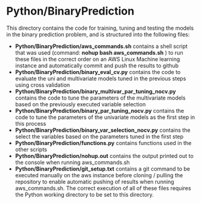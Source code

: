 # Python/BinaryPrediction
This directory  contains the code for training, tuning and testing the models in the binary prediction problem, and is structured into the following files:
* **Python/BinaryPrediction/aws_commands.sh** contains a shell script that was used (command: **nohup bash aws_commands.sh** ) to run these files in the correct order on an AWS Linux Machine learning instance and automatically commit and push the results to github
* **Python/BinaryPrediction/binary_eval_cv.py** contains the code to evaluate the uni and multivariate models tuned in the previous steps using cross validation
* **Python/BinaryPrediction/binary_multivar_par_tuning_nocv.py** contains the code to tune the parameters of the  multivariate models based on the previously executed variable selection
* **Python/BinaryPrediction/binary_par_tuning_nocv.py** contains the code to tune the parameters of the  univariate models as the first step in this process
* **Python/BinaryPrediction/binary_var_selection_nocv.py** contains the select the variables based on the parameters tuned in the first step
* **Python/BinaryPrediction/functions.py** contains functions used in the other scripts
* **Python/BinaryPrediction/nohup.out** contains the output printed out to the console when running aws_commands.sh
* **Python/BinaryPrediction/git_setup.txt** contains a git command to be executed manually on the aws instance before cloning / pulling the repository to enable automatic pushing of results when running aws_commands.sh.
The correct execution of all of these files requires the Python working directory to be set to this directory.

